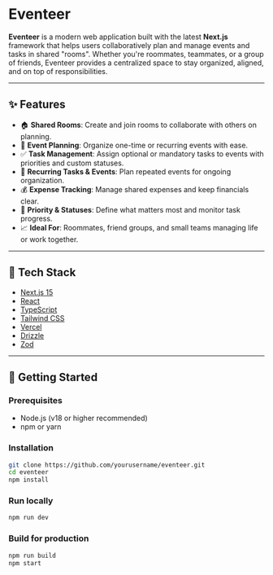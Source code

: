 # Eventeer

**Eventeer** is a modern web application built with the latest **Next.js** framework that helps users collaboratively plan and manage events and tasks in shared "rooms". Whether you're roommates, teammates, or a group of friends, Eventeer provides a centralized space to stay organized, aligned, and on top of responsibilities.

---

## ✨ Features

- 🏠 **Shared Rooms**: Create and join rooms to collaborate with others on planning.
- 📅 **Event Planning**: Organize one-time or recurring events with ease.
- ✅ **Task Management**: Assign optional or mandatory tasks to events with priorities and custom statuses.
- 🔁 **Recurring Tasks & Events**: Plan repeated events for ongoing organization.
- 💰 **Expense Tracking**: Manage shared expenses and keep financials clear.
- 🚦 **Priority & Statuses**: Define what matters most and monitor task progress.
- 📈 **Ideal For**: Roommates, friend groups, and small teams managing life or work together.

---

## 🔧 Tech Stack

- [Next.js 15](https://nextjs.org/)
- [React](https://react.dev/)
- [TypeScript](https://www.typescriptlang.org/)
- [Tailwind CSS](https://tailwindcss.com/)
- [Vercel](https://vercel.com/)
- [Drizzle](https://orm.drizzle.team/)
- [Zod](https://zod.dev/)

---

## 🚀 Getting Started

### Prerequisites

- Node.js (v18 or higher recommended)
- npm or yarn

### Installation

```bash
git clone https://github.com/yourusername/eventeer.git
cd eventeer
npm install
```

### Run locally

```bash
npm run dev
```

### Build for production

```bash
npm run build
npm start
```
